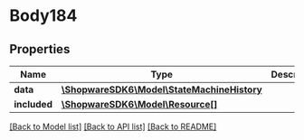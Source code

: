 # Body184

## Properties
Name | Type | Description | Notes
------------ | ------------- | ------------- | -------------
**data** | [**\ShopwareSDK6\Model\StateMachineHistory**](StateMachineHistory.md) |  | [optional] 
**included** | [**\ShopwareSDK6\Model\Resource[]**](Resource.md) |  | [optional] 

[[Back to Model list]](../../README.md#documentation-for-models) [[Back to API list]](../../README.md#documentation-for-api-endpoints) [[Back to README]](../../README.md)

